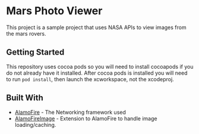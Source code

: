 # Mars Photo Viewer

This project is a sample project that uses NASA APIs to view images from the mars rovers.

## Getting Started

This repository uses cocoa pods so you will need to install cocoapods if you do not already have it installed.
After cocoa pods is installed you will need to run `pod install`, then launch the xcworkspace, not the xcodeproj.

## Built With

* [AlamoFire](https://github.com/Alamofire/Alamofire) - The Networking framework used 
* [AlamoFireImage](https://github.com/Alamofire/AlamofireImage) - Extension to AlamoFire to handle image loading/caching.
